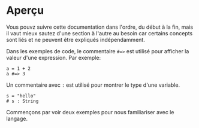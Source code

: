 # Aperçu

Vous pouvz suivre cette documentation dans l'ordre, du début à la fin, mais il vaut mieux sautez d'une section
à l'autre au besoin car certains concepts sont liés et ne peuvent être expliqués indépendamment.

Dans les exemples de code, le commentaire `#=>` est utilisé pour afficher la valeur d'une expression.
Par exemple:

```crystal
a = 1 + 2
a #=> 3
```

Un commentaire avec `:` est utilisé pour montrer le type d'une variable.

```crystal
s = "hello"
# s : String
```

Commençons par voir deux exemples pour nous familiariser avec le langage.
